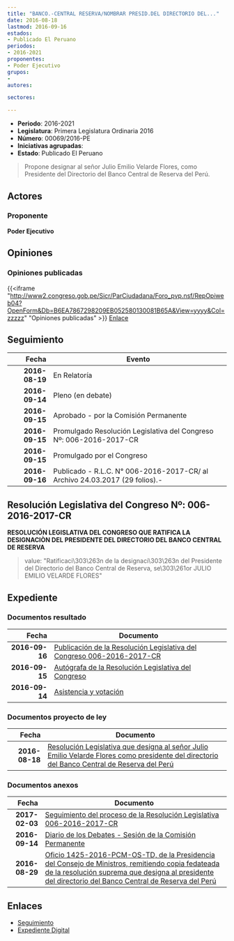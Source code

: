 ```yaml
---
title: "BANCO.-CENTRAL RESERVA/NOMBRAR PRESID.DEL DIRECTORIO DEL..."
date: 2016-08-18
lastmod: 2016-09-16
estados:
- Publicado El Peruano
periodos:
- 2016-2021
proponentes:
- Poder Ejecutivo
grupos:
- 
autores:

sectores:

---
```

- **Periodo**: 2016-2021
- **Legislatura**: Primera Legislatura Ordinaria 2016
- **Número**: 00069/2016-PE
- **Iniciativas agrupadas**: 
- **Estado**: Publicado El Peruano

> Propone designar al señor Julio Emilio Velarde Flores, como Presidente del Directorio del Banco Central de Reserva del Perú.


## Actores

### Proponente

**Poder Ejecutivo**

## Opiniones

### Opiniones publicadas

{{<iframe "http://www2.congreso.gob.pe/Sicr/ParCiudadana/Foro_pvp.nsf/RepOpiweb04?OpenForm&Db=B6EA7867298209EB052580130081B65A&View=yyyy&Col=zzzzz" "Opiniones publicadas" >}}
[Enlace](http://www2.congreso.gob.pe/Sicr/ParCiudadana/Foro_pvp.nsf/RepOpiweb04?OpenForm&Db=B6EA7867298209EB052580130081B65A&View=yyyy&Col=zzzzz)


## Seguimiento

| Fecha | Evento |
|------:|--------|
| **2016-08-19** | En Relatoría |
| **2016-09-14** | Pleno (en debate) |
| **2016-09-15** | Aprobado - por la Comisión Permanente |
| **2016-09-15** | Promulgado Resolución Legislativa del Congreso Nº: 006-2016-2017-CR |
| **2016-09-15** | Promulgado por el Congreso |
| **2016-09-16** | Publicado - R.L.C. N° 006-2016-2017-CR/ al Archivo 24.03.2017 (29 folios).- |

## Resolución Legislativa del Congreso Nº: 006-2016-2017-CR

**RESOLUCIÓN LEGISLATIVA DEL CONGRESO QUE RATIFICA LA DESIGNACIÒN DEL PRESIDENTE DEL DIRECTORIO DEL BANCO CENTRAL DE RESERVA**

> value: "Ratificaci\303\263n de la designaci\303\263n del Presidente del Directorio del Banco Central de Reserva, se\303\261or JULIO EMILIO VELARDE FLORES"


## Expediente

### Documentos resultado

| Fecha | Documento |
|------:|-----------|
| **2016-09-16** | [Publicación de la Resolución Legislativa del Congreso 006-2016-2017-CR](http://www.leyes.congreso.gob.pe/Documentos/2016_2021/Resolucion_Legislativa_del_Congreso/RLG-006-2016-2017-CR.pdf) |
| **2016-09-15** | [Autógrafa de la Resolución Legislativa del Congreso](http://www.leyes.congreso.gob.pe/Documentos/2016_2021/Autografas/Resolucion_Legislativa_del_Congreso/AU0006920160915.pdf) |
| **2016-09-14** | [Asistencia y votación](http://www.leyes.congreso.gob.pe/Documentos/2016_2021/Asistencia_y_Votacion/Proyectos_de_Ley/AV0006920160914..pdf) |

### Documentos proyecto de ley

| Fecha | Documento |
|------:|-----------|
| **2016-08-18** | [Resolución Legislativa que designa al señor Julio Emilio Velarde Flores como presidente del directorio del Banco Central de Reserva del Perú](http://www.leyes.congreso.gob.pe/Documentos/2016_2021/Proyectos_de_Ley_y_de_Resoluciones_Legislativas/PL00069_20160818.pdf) |

### Documentos anexos

| Fecha | Documento |
|------:|-----------|
| **2017-02-03** | [Seguimiento del proceso de la Resolución Legislativa 006-2016-2017-CR](http://www2.congreso.gob.pe/Sicr/TraDocEstProc/Contdoc03_2011.nsf/0/f8e2c4debb511a09052580bc006bbe2f/$FILE/00069PL20170203.pdf) |
| **2016-09-14** | [Diario de los Debates - Sesión de la Comisión Permanente](http://www2.congreso.gob.pe/Sicr/DiarioDebates/Publicad.nsf/SesionesPleno/05256D6E0073DFE90525802E00810610/$FILE/PER-2016-2.pdf) |
| **2016-08-29** | [Oficio 1425-2016-PCM-OS-TD, de la Presidencia del Consejo de Ministros, remitiendo copia fedateada de la resolución suprema que designa al presidente del directorio del Banco Central de Reserva del Perú](http://www.leyes.congreso.gob.pe/Documentos/2016_2021/Oficios/Otras_Instituciones/OFICIO-1425-2016-PCM-OS-TD.pdf) |

## Enlaces

- [Seguimiento](http://www2.congreso.gob.pe/Sicr/TraDocEstProc/CLProLey2016.nsf/f7fff46988ca05b1052578e100829cc7/314008eb621ab80d05258013007c76b8?OpenDocument)
- [Expediente Digital](http://www2.congreso.gob.pe/Sicr/TraDocEstProc/Expvirt_2011.nsf/visbusqptramdoc1621/00069?opendocument)

